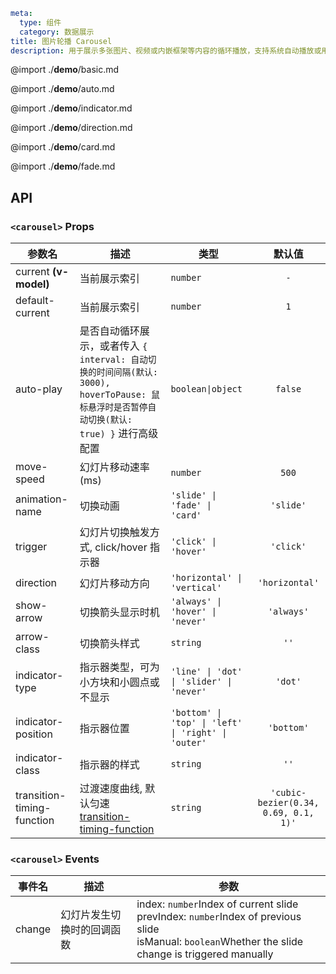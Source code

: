 ```yaml
meta:
  type: 组件
  category: 数据展示
title: 图片轮播 Carousel
description: 用于展示多张图片、视频或内嵌框架等内容的循环播放，支持系统自动播放或用户手动切换。
```

@import ./__demo__/basic.md

@import ./__demo__/auto.md

@import ./__demo__/indicator.md

@import ./__demo__/direction.md

@import ./__demo__/card.md

@import ./__demo__/fade.md

## API


### `<carousel>` Props

|参数名|描述|类型|默认值|
|---|---|---|:---:|
|current **(v-model)**|当前展示索引|`number`|`-`|
|default-current|当前展示索引|`number`|`1`|
|auto-play|是否自动循环展示，或者传入 `{ interval: 自动切换的时间间隔(默认: 3000), hoverToPause: 鼠标悬浮时是否暂停自动切换(默认: true) }` 进行高级配置|`boolean\|object`|`false`|
|move-speed|幻灯片移动速率(ms)|`number`|`500`|
|animation-name|切换动画|`'slide' \| 'fade' \| 'card'`|`'slide'`|
|trigger|幻灯片切换触发方式, click/hover 指示器|`'click' \| 'hover'`|`'click'`|
|direction|幻灯片移动方向|`'horizontal' \| 'vertical'`|`'horizontal'`|
|show-arrow|切换箭头显示时机|`'always' \| 'hover' \| 'never'`|`'always'`|
|arrow-class|切换箭头样式|`string`|`''`|
|indicator-type|指示器类型，可为小方块和小圆点或不显示|`'line' \| 'dot' \| 'slider' \| 'never'`|`'dot'`|
|indicator-position|指示器位置|`'bottom' \| 'top' \| 'left' \| 'right' \| 'outer'`|`'bottom'`|
|indicator-class|指示器的样式|`string`|`''`|
|transition-timing-function|过渡速度曲线, 默认匀速 [transition-timing-function](https://developer.mozilla.org/zh-CN/docs/Web/CSS/transition-timing-function)|`string`|`'cubic-bezier(0.34, 0.69, 0.1, 1)'`|
### `<carousel>` Events

|事件名|描述|参数|
|---|---|---|
|change|幻灯片发生切换时的回调函数|index: `number`Index of current slide<br>prevIndex: `number`Index of previous slide<br>isManual: `boolean`Whether the slide change is triggered manually|


